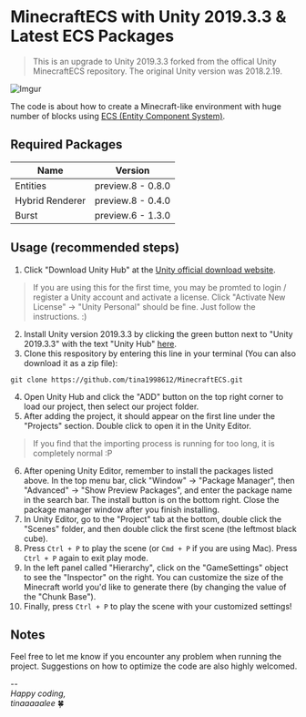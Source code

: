 # MinecraftECS with Unity 2019.3.3 & Latest ECS Packages
> This is an upgrade to Unity 2019.3.3 forked from the offical Unity MinecraftECS repository. The original Unity version was 2018.2.19.

![Imgur](https://imgur.com/NDtCOQg.png)

The code is about how to create a Minecraft-like environment with huge number of blocks using [ECS (Entity Component System)](https://docs.unity3d.com/Packages/com.unity.entities@0.8/manual/index.html).

## Required Packages 
| Name            | Version           |
|-----------------|-------------------|
| Entities        | preview.8 - 0.8.0 |
| Hybrid Renderer | preview.8 - 0.4.0 |
| Burst           | preview.6 - 1.3.0 |

## Usage (recommended steps)
1. Click "Download Unity Hub" at the [Unity official download website](https://unity3d.com/get-unity/download). 
> If you are using this for the first time, you may be promted to login / register a Unity account and activate a license. Click "Activate New License" -> "Unity Personal" should be fine. Just follow the instructions. :)
2. Install Unity version 2019.3.3 by clicking the green button next to "Unity 2019.3.3" with the text "Unity Hub" [here](https://unity3d.com/get-unity/download/archive). 
3. Clone this respository by entering this line in your terminal (You can also download it as a zip file):
```
git clone https://github.com/tina1998612/MinecraftECS.git
```
4. Open Unity Hub and click the "ADD" button on the top right corner to load our project, then select our project folder.
5. After adding the project, it should appear on the first line under the "Projects" section. Double click to open it in the Unity Editor.
> If you find that the importing process is running for too long, it is completely normal :P
6. After opening Unity Editor, remember to install the packages listed above. In the top menu bar, click "Window" -> "Package Manager", then "Advanced" -> "Show Preview Packages", and enter the package name in the search bar. The install button is on the bottom right. 
Close the package manager window after you finish installing.
7. In Unity Editor, go to the "Project" tab at the bottom, double click the "Scenes" folder, and then double click the first scene (the leftmost black cube). 
8. Press `Ctrl + P` to play the scene (or `Cmd + P` if you are using Mac). Press `Ctrl + P` again to exit play mode. 
9. In the left panel called "Hierarchy", click on the "GameSettings" object to see the "Inspector" on the right. You can customize the size of the Minecraft world you'd like to generate there (by changing the value of the "Chunk Base").
10. Finally, press `Ctrl + P` to play the scene with your customized settings! 

## Notes 
Feel free to let me know if you encounter any problem when running the project. Suggestions on how to optimize the code are also highly welcomed. 




*-- <br>
Happy coding, <br>
tinaaaaalee* 🍀

